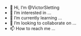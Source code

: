 - 👋 Hi, I’m @VictorSletting
- 👀 I’m interested in ...
- 🌱 I’m currently learning ...
- 💞️ I’m looking to collaborate on ...
- 📫 How to reach me ...

<!---
VictorSletting/VictorSletting is a ✨ special ✨ repository because its `README.md` (this file) appears on your GitHub profile.
You can click the Preview link to take a look at your changes.
--->
